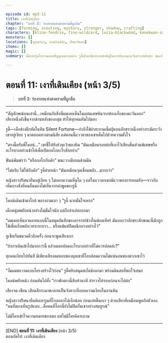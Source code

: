 ```yaml
---

episode id: ep3-11
title: เงาที่เดินเคียง
chapter: "บทที่ 3: ร่องรอยแห่งสงครามที่ถูกลืม"
tags: [farming, scouting, mystery, stranger, shadow, crafting]
characters: [kline-fendrix, finn-wildcard, lucia-blackwood, kanokwan-sarisa, rudy-gearwright]
monsters: []
locations: [หุบเขาเงา, ลานหินสลัก, ป่าตะวันตก]
items: []
magic: []
summary: เมื่อเสารูนโบราณเผยสัญญาณบางอย่าง รูดี้เข้ามามีบทบาทสำคัญในการสังเกตและวิเคราะห์อักขระ ขณะที่ทีมเริ่มรู้สึกถึงบางสิ่งที่อยู่ใต้พื้นดิน

---
```


# ตอนที่ 11: เงาที่เดินเคียง (หน้า 3/5)  
> **บทที่ 3: ร่องรอยแห่งสงครามที่ถูกลืม**

---

“สัญลักษณ์บนเสานี่...เหมือนกับสิ่งที่ผมเคยเห็นในแผ่นเศษหินจากห้องเก็บของตะวันออก”  
เสียงหนึ่งดังขึ้นจากด้านหลังของกลุ่ม ทำให้ทุกคนหันไปมอง

รูดี้—เด็กช่างฝึกหัดในทีม Silent Fortune—กำลังใช้ผ้าสะอาดเช็ดฝุ่นบนอักขระหนึ่งอย่างระมัดระวัง  
เขาอยู่เงียบ ๆ มาตลอดทางตามนิสัย แต่ตอนนี้แววตาของเขาเต็มไปด้วยความตั้งใจ

“ตรงนี้ครับพี่ไคลน์...” เขาชี้ไปยังส่วนเว้าของหิน “มันเหมือนรอยต่อที่เอาไว้เสียบชิ้นส่วนพิเศษหรืออะไรบางอย่างเข้าไปเพื่อเปิดกลไกอะไรสักอย่าง”

ฟินน์พึมพำว่า “หรือกลไกกับดัก” ขณะวางมือบนด้ามมีด

“ไม่ครับ ไม่ใช่กับดัก” รูดี้ส่ายหน้า “มันเหมือนจุดเชื่อมพลัง...มากกว่า”

หญิงสาวปริศนายืนอยู่เงียบ ๆ ไม่ออกความเห็นใด ๆ แต่ในแววตาเธอมีแววของการยอมรับ—ราวกับเห็นบางสิ่งที่คนอื่นมองไม่เห็นจากคำพูดของรูดี้

---

ไคลน์เดินเข้ามาใกล้ พลางถามเบา ๆ “รูดี้ นายมั่นใจเหรอ”

เด็กหนุ่มพยักหน้าอย่างไม่มั่นใจนัก แต่ก็กล้าเอ่ยออกมา

“ผมเคยเห็นลวดลายแบบนี้ในสมุดบันทึกของอาจารย์ช่างในฟอลเทียร์ มันบอกว่าอักขระลักษณะนี้มักถูกใช้เพื่อเก็บพลังเวทระยะยาว... หรือแม้แต่ปิดผนึกบางอย่างไว้”

ลูเซียเริ่มขมวดคิ้วอีกครั้ง ก่อนจะพูดเสียงเบา

“ถ้าเราเดินเข้าไปมากกว่านี้ แล้วเผลอปลดอะไรบางอย่างที่ไม่ควรปลดล่ะ?”

ทุกคนเงียบไปทันที มีเพียงเสียงลมหอบของหุบเขาที่โอบล้อมความไม่แน่นอนของพวกเขาไว้

---

“งั้นผมขอวาดแบบโครงสร้างไว้ก่อน” รูดี้หยิบสมุดสเก็ตช์ออกมา พร้อมดินสอที่พกไว้เสมอ

ไคลน์พยักหน้า ก่อนหันไปสั่ง “เราพักตรงนี้สิบห้านาที สำรวจให้รอบก่อนจะไปต่อ”

เสียงจด เขียน เสียดสีกระดาษกลายเป็นจังหวะที่กลบความเงียบในลานหิน

หญิงสาวปริศนายืนพิงเสารูนที่ไกลออกไปเล็กน้อย ก่อนเอ่ยขึ้นเบา ๆ ด้วยเสียงที่เหมือนพูดกับตัวเอง  
“คนที่มองเห็นรูปแบบ…คือคนที่โลกนี้ยังไม่ปิดกั้นเขาอย่างสมบูรณ์”

ไม่มีใครเข้าใจความหมายของเธอ แต่ไม่มีใครคิดจะถาม

---

[END] **ตอนที่ 11: เงาที่เดินเคียง** (หน้า 3/5)  
ตอนถัดไป: เงาที่เดินเคียง
